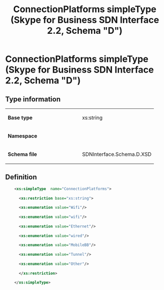 ﻿---
title: ConnectionPlatforms simpleType (Skype for Business SDN Interface 2.2, Schema "D")
TOCTitle: ConnectionPlatforms simpleType
ms:assetid: 3ce2b946-41fb-8db7-c4c9-1b4b72799319
ms:mtpsurl: https://msdn.microsoft.com/en-us/library/Mt171045(v=office.16)
ms:contentKeyID: 65855620
ms.date: 08/24/2015
mtps_version: v=office.16
dev_langs:
- xml
---

# ConnectionPlatforms simpleType (Skype for Business SDN Interface 2.2, Schema \"D\")


## Type information

<table>
<colgroup>
<col style="width: 50%" />
<col style="width: 50%" />
</colgroup>
<tbody>
<tr class="odd">
<td><p><strong>Base type</strong></p></td>
<td><p>xs:string</p></td>
</tr>
<tr class="even">
<td><p><strong>Namespace</strong></p></td>
<td><p></p></td>
</tr>
<tr class="odd">
<td><p><strong>Schema file</strong></p></td>
<td><p>SDNInterface.Schema.D.XSD</p></td>
</tr>
</tbody>
</table>


## Definition

``` xml
    <xs:simpleType  name="ConnectionPlatforms">
    
      <xs:restriction base="xs:string">
    
      <xs:enumeration value="Wifi"/>
    
      <xs:enumeration value="wifi"/>
    
      <xs:enumeration value="Ethernet"/>
    
      <xs:enumeration value="wired"/>
    
      <xs:enumeration value="MobileBB"/>
    
      <xs:enumeration value="Tunnel"/>
    
      <xs:enumeration value="Other"/>
    
      </xs:restriction>
      
    </xs:simpleType>
  
```

